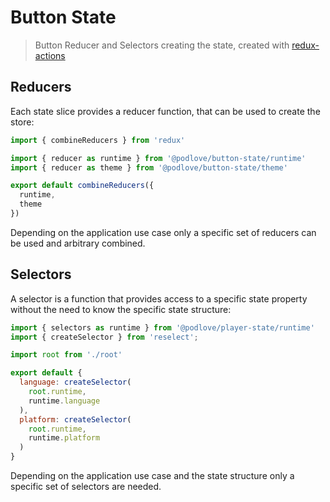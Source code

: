 # Button State

> Button Reducer and Selectors creating the state, created with [redux-actions](https://github.com/redux-utilities/redux-actions)

## Reducers

Each state slice provides a reducer function, that can be used to create the store:

```javascript
import { combineReducers } from 'redux'

import { reducer as runtime } from '@podlove/button-state/runtime'
import { reducer as theme } from '@podlove/button-state/theme'

export default combineReducers({
  runtime,
  theme
})
```

Depending on the application use case only a specific set of reducers can be used and arbitrary combined.

## Selectors

A selector is a function that provides access to a specific state property without the need to know the specific state structure:

```javascript
import { selectors as runtime } from '@podlove/player-state/runtime'
import { createSelector } from 'reselect';

import root from './root'

export default {
  language: createSelector(
    root.runtime,
    runtime.language
  ),
  platform: createSelector(
    root.runtime,
    runtime.platform
  )
}
```

Depending on the application use case and the state structure only a specific set of selectors are needed.
